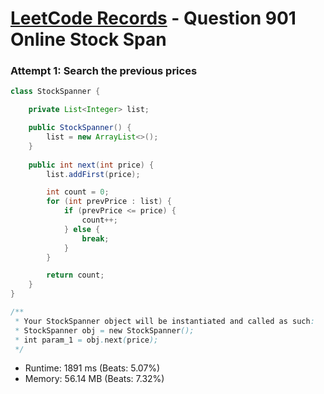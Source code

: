 # [LeetCode Records](../../README.md) - Question 901 Online Stock Span

### Attempt 1: Search the previous prices
```java
class StockSpanner {

    private List<Integer> list;

    public StockSpanner() {
        list = new ArrayList<>();
    }
    
    public int next(int price) {
        list.addFirst(price);

        int count = 0;
        for (int prevPrice : list) {
            if (prevPrice <= price) {
                count++;
            } else {
                break;
            }
        }

        return count;
    }
}

/**
 * Your StockSpanner object will be instantiated and called as such:
 * StockSpanner obj = new StockSpanner();
 * int param_1 = obj.next(price);
 */
```
- Runtime: 1891 ms (Beats: 5.07%)
- Memory: 56.14 MB (Beats: 7.32%)

<br>
